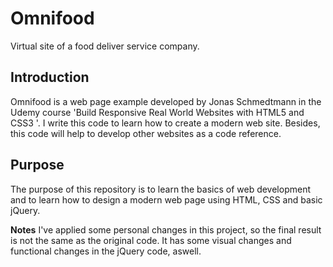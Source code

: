 # Omnifood
Virtual site of a food deliver service company.

## Introduction
Omnifood is a web page example developed by Jonas Schmedtmann in the Udemy course 'Build Responsive Real World Websites with HTML5 and CSS3 '. I write this code to learn how to create a modern web site. Besides, this code will help to develop other websites as a code reference.

## Purpose
The purpose of this repository is to learn the basics of web development and to learn how to design a modern web page using HTML, CSS and basic jQuery.


**Notes**
I've applied some personal changes in this project, so the final result is not the same as the original code. It has some visual changes and functional changes in the jQuery code, aswell. 
